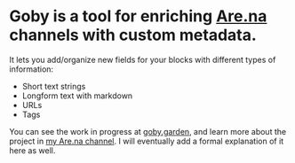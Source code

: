 # Goby is a tool for enriching [Are.na](are.na) channels with custom metadata.

It lets you add/organize new fields for your blocks with different types of information:
* Short text strings
* Longform text with markdown
* URLs
* Tags 

You can see the work in progress at [goby.garden](https://goby.garden), and learn more about the project in [my Are.na channel](https://www.are.na/nico-chilla/approaching-goby-u9rrzm6iqee). I will eventually add a formal explanation of it here as well.
